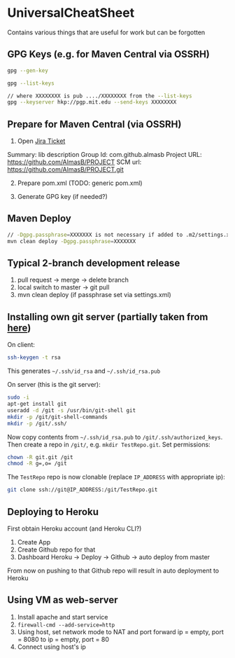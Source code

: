 # UniversalCheatSheet
Contains various things that are useful for work but can be forgotten

## GPG Keys (e.g. for Maven Central via OSSRH)

```bash
gpg --gen-key

gpg --list-keys

// where XXXXXXXX is pub ..../XXXXXXXX from the --list-keys
gpg --keyserver hkp://pgp.mit.edu --send-keys XXXXXXXX
```

## Prepare for Maven Central (via OSSRH)

1. Open [Jira Ticket](https://issues.sonatype.org/secure/CreateIssue.jspa?issuetype=21&pid=10134)

Summary: lib description
Group Id: com.github.almasb
Project URL: https://github.com/AlmasB/PROJECT
SCM url: https://github.com/AlmasB/PROJECT.git

2. Prepare pom.xml (TODO: generic pom.xml)

3. Generate GPG key (if needed?)

## Maven Deploy

```bash
// -Dgpg.passphrase=XXXXXXX is not necessary if added to .m2/settings.xml
mvn clean deploy -Dgpg.passphrase=XXXXXXX
```

## Typical 2-branch development release

1. pull request -> merge -> delete branch
2. local switch to master -> git pull
3. mvn clean deploy (if passphrase set via settings.xml)

## Installing own git server (partially taken from [here](https://blog.jixee.me/how-to-migrate-from-github-to-a-self-hosted-repository/))

On client:

```bash
ssh-keygen -t rsa
```

This generates `~/.ssh/id_rsa` and `~/.ssh/id_rsa.pub`

On server (this is the git server):

```bash
sudo -i
apt-get install git
useradd -d /git -s /usr/bin/git-shell git
mkdir -p /git/git-shell-commands
mkdir -p /git/.ssh/
```

Now copy contents from `~/.ssh/id_rsa.pub` to `/git/.ssh/authorized_keys`.
Then create a repo in `/git/`, e.g. `mkdir TestRepo.git`.
Set permissions:

```bash
chown -R git.git /git
chmod -R g=,o= /git
```

The `TestRepo` repo is now clonable (replace `IP_ADDRESS` with appropriate ip):

```bash
git clone ssh://git@IP_ADDRESS:/git/TestRepo.git
```

## Deploying to Heroku

First obtain Heroku account (and Heroku CLI?)

1. Create App
2. Create Github repo for that
3. Dashboard Heroku -> Deploy -> Github -> auto deploy from master

From now on pushing to that Github repo will result in auto deployment to Heroku

## Using VM as web-server

1. Install apache and start service
2. `firewall-cmd --add-service=http`
3. Using host, set network mode to NAT and port forward ip = empty, port = 8080 to ip = empty, port = 80
4. Connect using host's ip